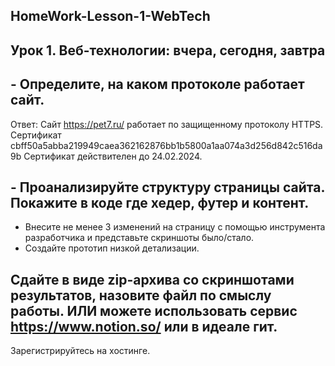 ## HomeWork-Lesson-1-WebTech

## Урок 1. Веб-технологии: вчера, сегодня, завтра

<!-- Задача: на основе сайта https://pet7.ru/ -->

## - Определите, на каком протоколе работает сайт.

Ответ: Сайт https://pet7.ru/  работает по защищенному протоколу HTTPS. 
Сертификат
cbff50a5abba219949caea362162876bb1b5800a1aa074a3d256d842c516da9b
Сертификат действителен до 24.02.2024.


## - Проанализируйте структуру страницы сайта. Покажите в коде где хедер, футер и контент.

- Внесите не менее 3 изменений на страницу с помощью инструмента разработчика и представьте скриншоты было/стало.
- Создайте прототип низкой детализации.

##  Сдайте в виде zip-архива со скриншотами результатов, назовите файл по смыслу работы. ИЛИ можете использовать сервис https://www.notion.so/ или в идеале гит.

Зарегистрируйтесь на хостинге.